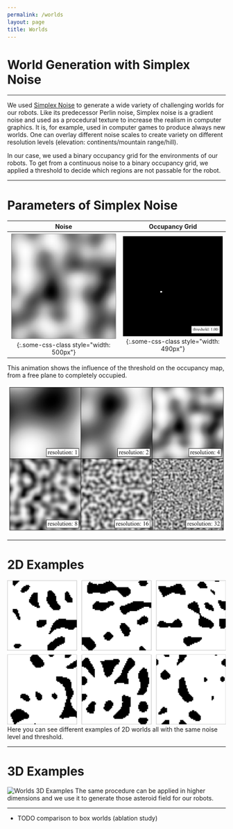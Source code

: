 ```yaml
---
permalink: /worlds
layout: page
title: Worlds
---
```


# World Generation with Simplex Noise
---
We used [Simplex Noise](https://en.wikipedia.org/wiki/Simplex_noise) to generate a wide variety of challenging worlds for our robots.
Like its predecessor Perlin noise, Simplex noise is a gradient noise and used as a procedural texture to increase the realism in computer graphics.
It is, for example, used in computer games to produce always new worlds. 
One can overlay different noise scales to create variety on different resolution levels (elevation: continents/mountain range/hill).

In our case, we used a binary occupancy grid for the environments of our robots. 
To get from a continuous noise to a binary occupancy grid, we applied a threshold to decide which regions are not passable for the robot.

---
# Parameters of Simplex Noise

Noise | Occupancy Grid
|:-----:|:--------------:|
![](../assets/imgs/worlds/worlds_simplex_noise.png){:.some-css-class style="width: 500px"}  |  ![](../assets/imgs/worlds/worlds_simplex_threshold.gif){:.some-css-class style="width: 490px"}

This animation shows the influence of the threshold on the occupancy map, from a free plane to completely occupied.



![Worlds 2D Resolution](../assets/imgs/worlds/worlds_simplex_resolution.png)


---
# 2D Examples
![Worlds 2D Examples](../assets/imgs/worlds/worlds_examples_2d.png)
Here you can see different examples of 2D worlds all with the same noise level and threshold.

---
# 3D Examples
![Worlds 3D Examples](../assets/imgs/worlds/worlds_examples_3d.gif)
The same procedure can be applied in higher dimensions and we use it to generate those asteroid field for our robots.


--- 

* TODO comparison to box worlds (ablation study)
